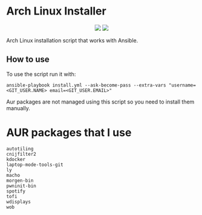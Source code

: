 # Arch Linux Installer
<p align="center">
  <a>
    <img src=https://img.shields.io/badge/Arch%20Linux-1793D1?logo=arch-linux&logoColor=fff&style=for-the-badge/>
  </a>
  <a>
    <img src=https://img.shields.io/badge/ansible-%231A1918.svg?style=for-the-badge&logo=ansible&logoColor=white/>
  </a>
</p>

Arch Linux installation script that works with Ansible.

## How to use
To use the script run it with:
```
ansible-playbook install.yml --ask-become-pass --extra-vars "username=<GIT_USER.NAME> email=<GIT_USER.EMAIL>"
```

Aur packages are not managed using this script so you need to install them
manually.

# AUR packages that I use
```
autotiling
cnijfilter2
kdocker
laptop-mode-tools-git
ly
macho
morgen-bin
pwninit-bin
spotify
tofi
wdisplays
wob
```

